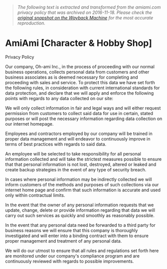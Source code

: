 > *The following text is extracted and transformed from the amiami.com privacy policy that was archived on 2016-11-18. Please check the [original snapshot on the Wayback Machine](https://web.archive.org/web/20161118230828id_/http%3A//www.amiami.com/top/page/t/privacypolicy.html) for the most accurate reproduction.*

# AmiAmi [Character & Hobby Shop]

Privacy Policy

Our company, Oh-ami Inc., in the process of proceeding with our normal business operations, collects personal data from customers and other business associates as is deemed necessary for completing and proceeding with sales and service. To protect this data we have set forth the following rules, in consideration with current international standards for data protection, and declare that we will apply and enforce the following points with regards to any data collected on our site: 

We will only collect information in fair and legal ways and will either request permission from customers to collect said data for use in certain, stated purposes or will post the necessary information regarding data collection on our internet homepage. 

Employees and contractors employed by our company will be trained in proper data management and will endeavor to continuously improve in terms of best practices with regards to said data. 

An employee will be selected to take responsibility for all personal information collected and will take the strictest measures possible to ensure that that personal information is not lost, destroyed, altered or leaked and create backup strategies in the event of any type of security breach. 

In cases where personal information may be indirectly collected we will inform customers of the methods and purposes of such collections via our internet home page and confirm that such information is accurate and used only within contractual limits. 

In the event that the owner of any personal information requests that we update, change, delete or provide information regarding that data we will carry out such services as quickly and smoothly as reasonably possible. 

In the event that any personal data need be forwarded to a third party for business reasons we will ensure that this company is thoroughly investigated and will enter into a binding contract with them to ensure proper management and treatment of any personal data. 

We will do our utmost to ensure that all rules and regulations set forth here are monitored under our company's compliance program and are continuously reviewed with regards to possible improvements.

  

